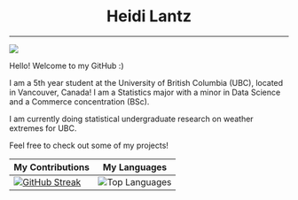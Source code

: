 # <div align="center"> Heidi Lantz </div>
---

![](https://komarev.com/ghpvc/?username=hlan22&color=green)

Hello! Welcome to my GitHub :)

I am a 5th year student at the University of British Columbia (UBC), located in Vancouver, Canada! I am a Statistics major with a minor in Data Science and a Commerce concentration (BSc). 

I am currently doing statistical undergraduate research on weather extremes for UBC.

Feel free to check out some of my projects!

| My Contributions | My Languages |
|--------------|------------------|
| [![GitHub Streak](https://github-readme-streak-stats.herokuapp.com?user=hlan22&theme=blue-green&hide_border=true&card_width=500)](https://git.io/streak-stats) | ![Top Languages](https://github-readme-stats.vercel.app/api/top-langs/?username=hlan22&layout=compact&theme=onedark) |




<!--
SCRAPS:
![GitHub stats](https://github-readme-stats.vercel.app/api?username=hlan22&show_icons=true&count_private=true)  

Do this one if streak doesn't recover:
[![GitHub Streak](https://github-readme-streak-stats.herokuapp.com?user=hlan22&theme=blue-green&hide_border=true&exclude_days=Sun%2CSat)](https://git.io/streak-stats)
Because realistically I shouldn't be expected to do work on the weekends anyways.

**hlan22/hlan22** is a ✨ _special_ ✨ repository because its `README.md` (this file) appears on your GitHub profile.
Here are some ideas to get you started:

- 🔭 I’m currently working on ...
- 🌱 I’m currently learning ...
- 👯 I’m looking to collaborate on ...
- 🤔 I’m looking for help with ...
- 💬 Ask me about ...
- 📫 How to reach me: ...
- 😄 Pronouns: ...
- ⚡ Fun fact: ...
-->
